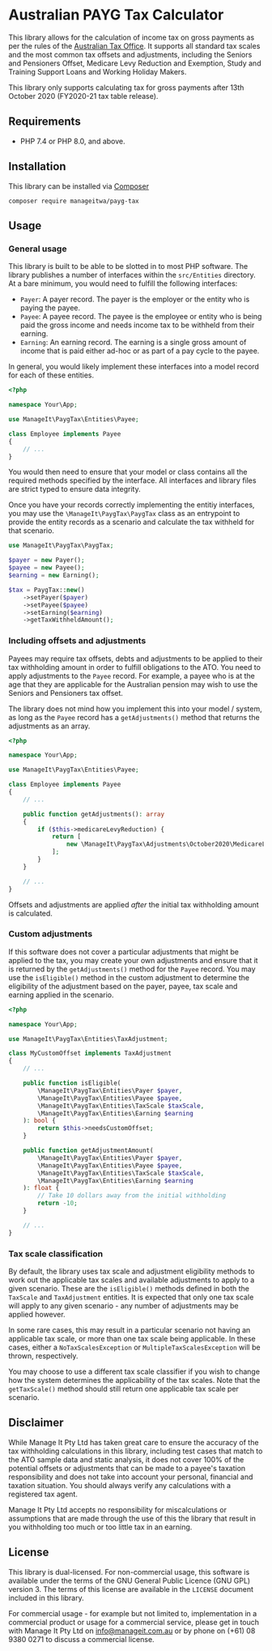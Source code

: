 # Australian PAYG Tax Calculator

This library allows for the calculation of income tax on gross payments as per the rules of the [Australian Tax Office](https://www.ato.gov.au). It supports all standard tax scales and the most common tax offsets and adjustments, including the Seniors and Pensioners Offset, Medicare Levy Reduction and Exemption, Study and Training Support Loans and Working Holiday Makers.

This library only supports calculating tax for gross payments after 13th October 2020 (FY2020-21 tax table release).

## Requirements

- PHP 7.4 or PHP 8.0, and above.

## Installation

This library can be installed via [Composer](https://getcomposer.org)

```
composer require manageitwa/payg-tax
```

## Usage

### General usage

This library is built to be able to be slotted in to most PHP software. The library publishes a number of interfaces within the `src/Entities` directory. At a bare minimum, you would need to fulfill the following interfaces:

- `Payer`: A payer record. The payer is the employer or the entity who is paying the payee.
- `Payee`: A payee record. The payee is the employee or entity who is being paid the gross income and needs income tax to be withheld from their earning.
- `Earning`: An earning record. The earning is a single gross amount of income that is paid either ad-hoc or as part of a pay cycle to the payee.

In general, you would likely implement these interfaces into a model record for each of these entities.

```php
<?php

namespace Your\App;

use ManageIt\PaygTax\Entities\Payee;

class Employee implements Payee
{
    // ...
}
```

You would then need to ensure that your model or class contains all the required methods specified by the interface. All interfaces and library files are strict typed to ensure data integrity.

Once you have your records correctly implementing the entitiy interfaces, you may use the `\ManageIt\PaygTax\PaygTax` class as an entrypoint to provide the entity records as a scenario and calculate the tax withheld for that scenario.

```php
use ManageIt\PaygTax\PaygTax;

$payer = new Payer();
$payee = new Payee();
$earning = new Earning();

$tax = PaygTax::new()
    ->setPayer($payer)
    ->setPayee($payee)
    ->setEarning($earning)
    ->getTaxWithheldAmount();
```

### Including offsets and adjustments

Payees may require tax offsets, debts and adjustments to be applied to their tax withholding amount in order to fulfill obligations to the ATO. You need to apply adjustments to the `Payee` record. For example, a payee who is at the age that they are applicable for the Australian pension may wish to use the Seniors and Pensioners tax offset.

The library does not mind how you implement this into your model / system, as long as the `Payee` record has a `getAdjustments()` method that returns the adjustments as an array.

```php
<?php

namespace Your\App;

use ManageIt\PaygTax\Entities\Payee;

class Employee implements Payee
{
    // ...

    public function getAdjustments(): array
    {
        if ($this->medicareLevyReduction) {
            return [
                new \ManageIt\PaygTax\Adjustments\October2020\MedicareLevyReduction(true, 2),
            ];
        }
    }

    // ...
}
```

Offsets and adjustments are applied *after* the initial tax withholding amount is calculated.

### Custom adjustments

If this software does not cover a particular adjustments that might be applied to the tax, you may create your own adjustments and ensure that it is returned by the `getAdjustments()` method for the `Payee` record. You may use the `isEligible()` method in the custom adjustment to determine the eligibility of the adjustment based on the payer, payee, tax scale and earning applied in the scenario.


```php
<?php

namespace Your\App;

use ManageIt\PaygTax\Entities\TaxAdjustment;

class MyCustomOffset implements TaxAdjustment
{
    // ...

    public function isEligible(
        \ManageIt\PaygTax\Entities\Payer $payer,
        \ManageIt\PaygTax\Entities\Payee $payee,
        \ManageIt\PaygTax\Entities\TaxScale $taxScale,
        \ManageIt\PaygTax\Entities\Earning $earning
    ): bool {
        return $this->needsCustomOffset;
    }

    public function getAdjustmentAmount(
        \ManageIt\PaygTax\Entities\Payer $payer,
        \ManageIt\PaygTax\Entities\Payee $payee,
        \ManageIt\PaygTax\Entities\TaxScale $taxScale,
        \ManageIt\PaygTax\Entities\Earning $earning
    ): float {
        // Take 10 dollars away from the initial withholding
        return -10;
    }

    // ...
}
```

### Tax scale classification

By default, the library uses tax scale and adjustment eligibility methods to work out the applicable tax scales and available adjustments to apply to a given scenario. These are the `isEligible()` methods defined in both the `TaxScale` and `TaxAdjustment` entities. It is expected that only one tax scale will apply to any given scenario - any number of adjustments may be applied however.

In some rare cases, this may result in a particular scenario not having an applicable tax scale, or more than one tax scale being applicable. In these cases, either a `NoTaxScalesException` or `MultipleTaxScalesException` will be thrown, respectively.

You may choose to use a different tax scale classifier if you wish to change how the system determines the applicability of the tax scales. Note that the `getTaxScale()` method should still return one applicable tax scale per scenario.

## Disclaimer

While Manage It Pty Ltd has taken great care to ensure the accuracy of the tax withholding calculations in this library, including test cases that match to the ATO sample data and static analysis, it does not cover 100% of the potential offsets or adjustments that can be made to a payee's taxation responsibility and does not take into account your personal, financial and taxation situation. You should always verify any calculations with a registered tax agent.

Manage It Pty Ltd accepts no responsibility for miscalculations or assumptions that are made through the use of this the library that result in you withholding too much or too little tax in an earning.

## License

This library is dual-licensed. For non-commercial usage, this software is available under the terms of the GNU General Public Licence (GNU GPL) version 3. The terms of this license are available in the `LICENSE` document included in this library.

For commercial usage - for example but not limited to, implementation in a commercial product or usage for a commercial service, please get in touch with Manage It Pty Ltd on info@manageit.com.au or by phone on (+61) 08 9380 0271 to discuss a commercial license.
